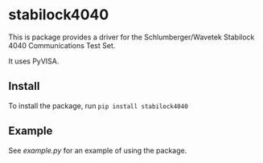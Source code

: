 # stabilock4040

This is package provides a driver for the Schlumberger/Wavetek Stabilock 4040 Communications Test Set.

It uses PyVISA.

## Install
To install the package, run `pip install stabilock4040`

## Example
See *example.py* for an example of using the package.
